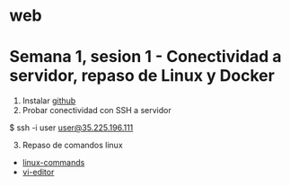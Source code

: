 # web
# Semana 1, sesion 1 - Conectividad a servidor, repaso de Linux y Docker

1. Instalar [github](https://github.com/downloads)
2. Probar conectividad con SSH a servidor

$  ssh -i user user@35.225.196.111

3. Repaso de comandos linux

-	[linux-commands](https://github.com/adsoftsito/web/blob/main/w1/linuxcommands.pdf)
-	[vi-editor](https://github.com/adsoftsito/web/blob/main/w1/vi-editor.pdf)



